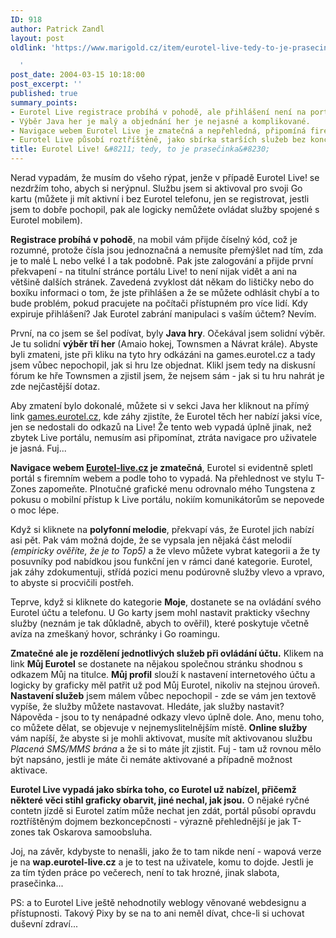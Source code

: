 ```yaml
---
ID: 918
author: Patrick Zandl
layout: post
oldlink: 'https://www.marigold.cz/item/eurotel-live-tedy-to-je-prasecinka

  '
post_date: 2004-03-15 10:18:00
post_excerpt: ''
published: true
summary_points:
- Eurotel Live registrace probíhá v pohodě, ale přihlášení není na portálu vidět.
- Výběr Java her je malý a objednání her je nejasné a komplikované.
- Navigace webem Eurotel Live je zmatečná a nepřehledná, připomíná firemní web.
- Eurotel Live působí roztříštěně, jako sbírka starších služeb bez koncepce.
title: Eurotel Live! &#8211; tedy, to je prasečinka&#8230;
---
```


<p>
Nerad vypadám, že musím do všeho rýpat, jenže v případě Eurotel Live! se nezdržím toho, abych si nerýpnul. Službu jsem si aktivoval pro svoji Go kartu (můžete ji mít aktivní i bez Eurotel telefonu, jen se registrovat, jestli jsem to dobře pochopil, pak ale logicky nemůžete ovládat služby spojené s Eurotel mobilem).</p>

<p>
<STRONG>Registrace probíhá v pohodě</STRONG>, na mobil vám přijde číselný kód, což je rozumné, protože čísla jsou jednoznačná a nemusíte přemýšlet nad tím, zda je to malé L nebo velké I a tak podobně. Pak jste zalogování a přijde první překvapení - na titulní stránce portálu Live! to není nijak vidět a ani na většině dalších stránek. Zavedená zvyklost dát někam do lištičky nebo do boxíku informaci o tom, že jste přihlášen a že se můžete odhlásit chybí a to bude problém, pokud pracujete na počítači přístupném pro více lidí. Kdy expiruje přihlášení? Jak Eurotel zabrání manipulaci s vaším účtem? Nevím. </p>

<p>
První, na co jsem se šel podívat, byly <STRONG>Java hry</STRONG>. Očekával jsem solidní výběr. Je tu solidní <STRONG>výběr tří her</STRONG> (Amaio hokej, Townsmen a Návrat krále). Abyste byli zmateni, jste při kliku na tyto hry odkázáni na games.eurotel.cz a tady jsem vůbec nepochopil, jak si hru lze objednat. Klikl jsem tedy na diskusní fórum ke hře Townsmen a zjistil jsem, že nejsem sám - jak si tu hru nahrát je zde nejčastější dotaz. </p>

<p>
Aby zmatení bylo dokonalé, můžete si v sekci Java her kliknout na přímý link <A href="http://beta.marigold.cz/htp://games.eurotel.cz/" target=_blank>games.eurotel.cz</A>, kde záhy zjistíte, že Eurotel těch her nabízí jaksi více, jen se nedostali do odkazů na Live! Že tento web vypadá úplně jinak, než zbytek Live portálu, nemusím asi připomínat, ztráta navigace pro uživatele je jasná. Fuj...</p>

<p>
<STRONG>Navigace webem <A href="http://www.eurotel-live.cz/" target=_blank>Eurotel-live.cz</A> je zmatečná</STRONG>, Eurotel si evidentně spletl portál s firemním webem a podle toho to vypadá. Na přehlednost ve stylu T-Zones zapomeňte. Plnotučné grafické menu odrovnalo mého Tungstena z pokusu o mobilní přístup k Live portálu, nokiím komunikátorům&#160;se nepovede o moc lépe. &#160;</p>

<p>
Když si kliknete na <STRONG>polyfonní melodie</STRONG>, překvapí vás, že Eurotel jich nabízí asi pět. Pak vám možná dojde, že se vypsala jen nějaká část melodií <EM>(empiricky ověříte, že je to Top5)</EM> a že vlevo můžete vybrat kategorii a že ty posuvníky pod nabídkou jsou funkční jen v rámci dané kategorie. Eurotel, jak záhy zdokumentuji, střídá pozici menu podúrovně služby vlevo a vpravo, to abyste si procvičili postřeh.</p>

<p>
Teprve, když si kliknete do kategorie <STRONG>Moje</STRONG>, dostanete se na ovládání svého Eurotel účtu a telefonu. U Go karty jsem mohl nastavit prakticky všechny služby (neznám je tak důkladně, abych to ověřil), které poskytuje včetně avíza na zmeškaný hovor, schránky i Go roamingu. </p>

<p>
<STRONG>Zmatečné ale je rozdělení jednotlivých služeb při ovládání účtu.</STRONG> Klikem na link <STRONG>Můj Eurotel</STRONG> se dostanete na nějakou společnou stránku shodnou s odkazem Můj na titulce. <STRONG>Můj profil</STRONG> slouží k nastavení internetového účtu a logicky by graficky měl patřit už pod Můj Eurotel, nikoliv na stejnou úroveň. <STRONG>Nastavení služeb</STRONG> jsem málem vůbec nepochopil - zde se vám jen textově vypíše, že služby můžete nastavovat. Hledáte, jak služby nastavit? Nápověda - jsou to ty nenápadné odkazy vlevo úplně dole. Ano, menu toho, co můžete dělat, se objevuje v nejnemyslitelnějším místě. <STRONG>Online služby</STRONG> vám napíší, že abyste si je mohli aktivovat, musíte mít aktivovanou službu <EM>Placená SMS/MMS brána</EM> a že si to máte jít zjistit. Fuj - tam už rovnou mělo být napsáno, jestli je máte či nemáte aktivované a případně možnost aktivace. </p>

<p>
<STRONG>Eurotel Live vypadá jako sbírka toho, co Eurotel už nabízel, přičemž některé věci stihl graficky obarvit, jiné nechal, jak jsou.</STRONG> O nějaké ryčné contetn jízdě si Eurotel zatím může nechat jen zdát, portál působí opravdu roztříštěným dojmem bezkoncepčnosti - výrazně přehlednější je jak T-zones tak Oskarova samoobsluha. </p>

<p>
Joj, na závěr, kdybyste to nenašli, jako že to tam nikde není - wapová verze je na <STRONG>wap.eurotel-live.cz</STRONG> a je to test na uživatele, komu to dojde. Jestli je za tím týden práce po večerech, není to tak hrozné, jinak slabota, prasečinka... </p>

<p>
PS: a to Eurotel Live ještě nehodnotily weblogy věnované webdesignu a přístupnosti. Takový Pixy by se na to ani neměl dívat, chce-li si uchovat duševní&#160;zdraví...</p>